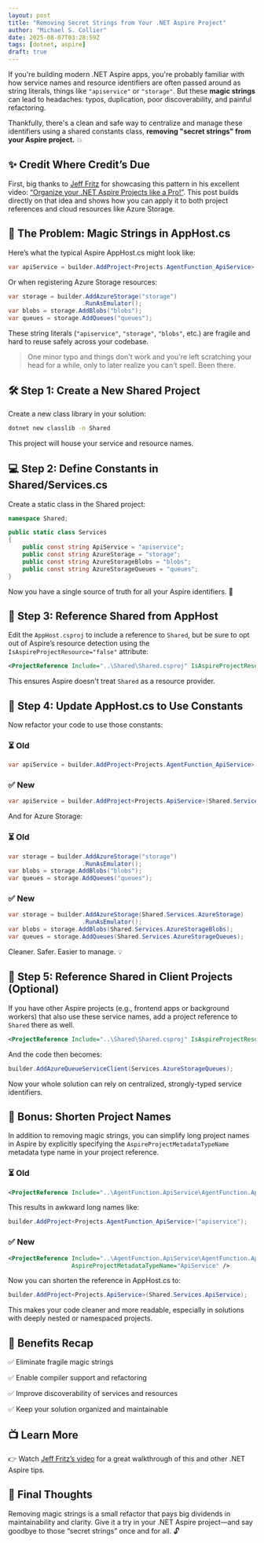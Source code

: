 ```yaml
---
layout: post
title: "Removing Secret Strings from Your .NET Aspire Project"
author: "Michael S. Collier"
date: 2025-08-07T03:28:59Z
tags: [dotnet, aspire]
draft: true
---
```


If you're building modern .NET Aspire apps, you're probably familiar with how service names and resource identifiers are often passed around as string literals, things like `"apiservice"` or `"storage"`. But these **magic strings** can lead to headaches: typos, duplication, poor discoverability, and painful refactoring.

Thankfully, there's a clean and safe way to centralize and manage these identifiers using a shared constants class, **removing "secret strings" from your Aspire project.** :boom:

## :sparkles: Credit Where Credit’s Due

First, big thanks to [Jeff Fritz](https://www.youtube.com/@csharpfritz) for showcasing this pattern in his excellent video: [“Organize your .NET Aspire Projects like a Pro!”](https://www.youtube.com/watch?v=Jt39GzYCRgo). This post builds directly on that idea and shows how you can apply it to both project references and cloud resources like Azure Storage.

## :dart: The Problem: Magic Strings in AppHost.cs

Here’s what the typical Aspire AppHost.cs might look like:

```csharp
var apiService = builder.AddProject<Projects.AgentFunction_ApiService>("apiservice");
```

Or when registering Azure Storage resources:

```csharp
var storage = builder.AddAzureStorage("storage")
                     .RunAsEmulator();
var blobs = storage.AddBlobs("blobs");
var queues = storage.AddQueues("queues");
```

These string literals (`"apiservice"`, `"storage"`, `"blobs"`, etc.) are fragile and hard to reuse safely across your codebase. 

> One minor typo and things don't work and you're left scratching your head for a while, only to later realize you can't spell. Been there.

## 🛠 Step 1: Create a New Shared Project

Create a new class library in your solution:

```bash
dotnet new classlib -n Shared
```

This project will house your service and resource names.

## :computer: Step 2: Define Constants in Shared/Services.cs

Create a static class in the Shared project:

```csharp
namespace Shared;

public static class Services
{
    public const string ApiService = "apiservice";
    public const string AzureStorage = "storage";
    public const string AzureStorageBlobs = "blobs";
    public const string AzureStorageQueues = "queues";
}
```

Now you have a single source of truth for all your Aspire identifiers. :dart:

## :link: Step 3: Reference Shared from AppHost

Edit the `AppHost.csproj` to include a reference to `Shared`, but be sure to opt out of Aspire’s resource detection using the `IsAspireProjectResource="false"` attribute:

```xml
<ProjectReference Include="..\Shared\Shared.csproj" IsAspireProjectResource="false" />
```

This ensures Aspire doesn't treat `Shared` as a resource provider.

## :hammer: Step 4: Update AppHost.cs to Use Constants

Now refactor your code to use those constants:

### :hourglass_flowing_sand: Old

```csharp
var apiService = builder.AddProject<Projects.AgentFunction_ApiService>("apiservice");
```

### :white_check_mark: New

```csharp
var apiService = builder.AddProject<Projects.ApiService>(Shared.Services.ApiService);
```

And for Azure Storage:

### :hourglass_flowing_sand: Old

```csharp
var storage = builder.AddAzureStorage("storage")
                     .RunAsEmulator();
var blobs = storage.AddBlobs("blobs");
var queues = storage.AddQueues("queues");

```

### :white_check_mark: New

```csharp
var storage = builder.AddAzureStorage(Shared.Services.AzureStorage)
                     .RunAsEmulator();
var blobs = storage.AddBlobs(Shared.Services.AzureStorageBlobs);
var queues = storage.AddQueues(Shared.Services.AzureStorageQueues);
```

Cleaner. Safer. Easier to manage. :bulb:

## :balloon: Step 5: Reference Shared in Client Projects (Optional)

If you have other Aspire projects (e.g., frontend apps or background workers) that also use these service names, add a project reference to `Shared` there as well. 

```xml
<ProjectReference Include="..\Shared\Shared.csproj" IsAspireProjectResource="false" />
```

And the code then becomes:

```csharp
builder.AddAzureQueueServiceClient(Services.AzureStorageQueues);
```

Now your whole solution can rely on centralized, strongly-typed service identifiers.

## :bell: Bonus: Shorten Project Names

In addition to removing magic strings, you can simplify long project names in Aspire by explicitly specifying the `AspireProjectMetadataTypeName` metadata type name in your project reference.

### :hourglass_flowing_sand: Old

```xml
<ProjectReference Include="..\AgentFunction.ApiService\AgentFunction.ApiService.csproj" />
```

This results in awkward long names like:

```csharp
builder.AddProject<Projects.AgentFunction_ApiService>("apiservice");
```

### :white_check_mark: New

```xml
<ProjectReference Include="..\AgentFunction.ApiService\AgentFunction.ApiService.csproj"
                  AspireProjectMetadataTypeName="ApiService" />
```

Now you can shorten the reference in AppHost.cs to:

```csharp
builder.AddProject<Projects.ApiService>(Shared.Services.ApiService);
```

This makes your code cleaner and more readable, especially in solutions with deeply nested or namespaced projects.

## :revolving_hearts: Benefits Recap

:white_check_mark: Eliminate fragile magic strings

:white_check_mark: Enable compiler support and refactoring

:white_check_mark: Improve discoverability of services and resources

:white_check_mark: Keep your solution organized and maintainable

## :tv: Learn More

:point_right: Watch [Jeff Fritz’s video](https://www.youtube.com/watch?v=Jt39GzYCRgo) for a great walkthrough of this and other .NET Aspire tips.

## :raised_hands: Final Thoughts

Removing magic strings is a small refactor that pays big dividends in maintainability and clarity. Give it a try in your .NET Aspire project—and say goodbye to those “secret strings” once and for all. :unlock:
